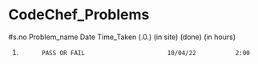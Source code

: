 # CodeChef_Problems
#s.no        Problem_name                        Date          Time_Taken 
(.0.)         (in site)                         (done)         (in hours)

1.           PASS OR FAIL                       10/04/22           2:00
